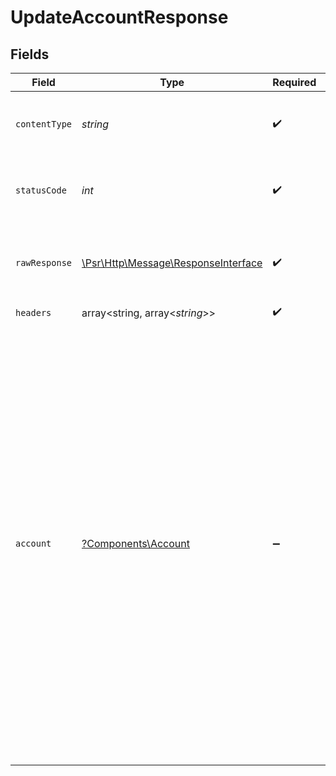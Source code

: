 # UpdateAccountResponse


## Fields

| Field                                                                                                                                                                                                                                                                                                                                                                                                                                                                                                                                                                        | Type                                                                                                                                                                                                                                                                                                                                                                                                                                                                                                                                                                         | Required                                                                                                                                                                                                                                                                                                                                                                                                                                                                                                                                                                     | Description                                                                                                                                                                                                                                                                                                                                                                                                                                                                                                                                                                  | Example                                                                                                                                                                                                                                                                                                                                                                                                                                                                                                                                                                      |
| ---------------------------------------------------------------------------------------------------------------------------------------------------------------------------------------------------------------------------------------------------------------------------------------------------------------------------------------------------------------------------------------------------------------------------------------------------------------------------------------------------------------------------------------------------------------------------- | ---------------------------------------------------------------------------------------------------------------------------------------------------------------------------------------------------------------------------------------------------------------------------------------------------------------------------------------------------------------------------------------------------------------------------------------------------------------------------------------------------------------------------------------------------------------------------- | ---------------------------------------------------------------------------------------------------------------------------------------------------------------------------------------------------------------------------------------------------------------------------------------------------------------------------------------------------------------------------------------------------------------------------------------------------------------------------------------------------------------------------------------------------------------------------- | ---------------------------------------------------------------------------------------------------------------------------------------------------------------------------------------------------------------------------------------------------------------------------------------------------------------------------------------------------------------------------------------------------------------------------------------------------------------------------------------------------------------------------------------------------------------------------- | ---------------------------------------------------------------------------------------------------------------------------------------------------------------------------------------------------------------------------------------------------------------------------------------------------------------------------------------------------------------------------------------------------------------------------------------------------------------------------------------------------------------------------------------------------------------------------- |
| `contentType`                                                                                                                                                                                                                                                                                                                                                                                                                                                                                                                                                                | *string*                                                                                                                                                                                                                                                                                                                                                                                                                                                                                                                                                                     | :heavy_check_mark:                                                                                                                                                                                                                                                                                                                                                                                                                                                                                                                                                           | HTTP response content type for this operation                                                                                                                                                                                                                                                                                                                                                                                                                                                                                                                                |                                                                                                                                                                                                                                                                                                                                                                                                                                                                                                                                                                              |
| `statusCode`                                                                                                                                                                                                                                                                                                                                                                                                                                                                                                                                                                 | *int*                                                                                                                                                                                                                                                                                                                                                                                                                                                                                                                                                                        | :heavy_check_mark:                                                                                                                                                                                                                                                                                                                                                                                                                                                                                                                                                           | HTTP response status code for this operation                                                                                                                                                                                                                                                                                                                                                                                                                                                                                                                                 |                                                                                                                                                                                                                                                                                                                                                                                                                                                                                                                                                                              |
| `rawResponse`                                                                                                                                                                                                                                                                                                                                                                                                                                                                                                                                                                | [\Psr\Http\Message\ResponseInterface](https://www.php-fig.org/psr/psr-7/#33-psrhttpmessageresponseinterface)                                                                                                                                                                                                                                                                                                                                                                                                                                                                 | :heavy_check_mark:                                                                                                                                                                                                                                                                                                                                                                                                                                                                                                                                                           | Raw HTTP response; suitable for custom response parsing                                                                                                                                                                                                                                                                                                                                                                                                                                                                                                                      |                                                                                                                                                                                                                                                                                                                                                                                                                                                                                                                                                                              |
| `headers`                                                                                                                                                                                                                                                                                                                                                                                                                                                                                                                                                                    | array<string, array<*string*>>                                                                                                                                                                                                                                                                                                                                                                                                                                                                                                                                               | :heavy_check_mark:                                                                                                                                                                                                                                                                                                                                                                                                                                                                                                                                                           | N/A                                                                                                                                                                                                                                                                                                                                                                                                                                                                                                                                                                          |                                                                                                                                                                                                                                                                                                                                                                                                                                                                                                                                                                              |
| `account`                                                                                                                                                                                                                                                                                                                                                                                                                                                                                                                                                                    | [?Components\Account](../../Models/Components/Account.md)                                                                                                                                                                                                                                                                                                                                                                                                                                                                                                                    | :heavy_minus_sign:                                                                                                                                                                                                                                                                                                                                                                                                                                                                                                                                                           | The request completed successfully.                                                                                                                                                                                                                                                                                                                                                                                                                                                                                                                                          | {<br/>"mode": "sandbox",<br/>"accountID": "53ca67ea-6fd3-423f-9544-ce2404159d33",<br/>"accountType": "business",<br/>"displayName": "Whole Body Fitness LLC",<br/>"profile": {<br/>"business": {<br/>"legalBusinessName": "Whole Body Fitness LLC",<br/>"ownersProvided": false<br/>}<br/>},<br/>"verification": {<br/>"verificationStatus": "unverified",<br/>"status": "unverified"<br/>},<br/>"settings": {<br/>"cardPayment": {<br/>"statementDescriptor": "Whole Body Fitness LLC"<br/>},<br/>"achPayment": {<br/>"companyName": "Whole Body Fitne"<br/>}<br/>},<br/>"createdOn": "2024-12-16T17:55:20.557151867Z",<br/>"updatedOn": "2024-12-16T17:55:20.557151867Z"<br/>} |